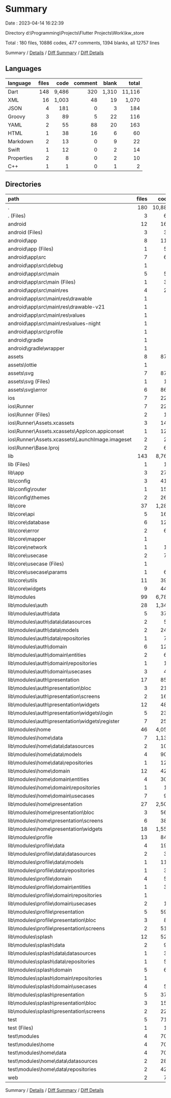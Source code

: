 # Summary

Date : 2023-04-14 16:22:39

Directory d:\\Programming\\Projects\\Flutter Projects\\Work\\kw_store

Total : 180 files,  10886 codes, 477 comments, 1394 blanks, all 12757 lines

Summary / [Details](details.md) / [Diff Summary](diff.md) / [Diff Details](diff-details.md)

## Languages
| language | files | code | comment | blank | total |
| :--- | ---: | ---: | ---: | ---: | ---: |
| Dart | 148 | 9,486 | 320 | 1,310 | 11,116 |
| XML | 16 | 1,003 | 48 | 19 | 1,070 |
| JSON | 4 | 181 | 0 | 3 | 184 |
| Groovy | 3 | 89 | 5 | 22 | 116 |
| YAML | 2 | 55 | 88 | 20 | 163 |
| HTML | 1 | 38 | 16 | 6 | 60 |
| Markdown | 2 | 13 | 0 | 9 | 22 |
| Swift | 1 | 12 | 0 | 2 | 14 |
| Properties | 2 | 8 | 0 | 2 | 10 |
| C++ | 1 | 1 | 0 | 1 | 2 |

## Directories
| path | files | code | comment | blank | total |
| :--- | ---: | ---: | ---: | ---: | ---: |
| . | 180 | 10,886 | 477 | 1,394 | 12,757 |
| . (Files) | 3 | 65 | 88 | 27 | 180 |
| android | 12 | 162 | 51 | 34 | 247 |
| android (Files) | 3 | 38 | 0 | 10 | 48 |
| android\\app | 8 | 119 | 51 | 23 | 193 |
| android\\app (Files) | 1 | 54 | 5 | 13 | 72 |
| android\\app\\src | 7 | 65 | 46 | 10 | 121 |
| android\\app\\src\\debug | 1 | 4 | 4 | 1 | 9 |
| android\\app\\src\\main | 5 | 57 | 38 | 8 | 103 |
| android\\app\\src\\main (Files) | 1 | 31 | 6 | 2 | 39 |
| android\\app\\src\\main\\res | 4 | 26 | 32 | 6 | 64 |
| android\\app\\src\\main\\res\\drawable | 1 | 4 | 7 | 2 | 13 |
| android\\app\\src\\main\\res\\drawable-v21 | 1 | 4 | 7 | 2 | 13 |
| android\\app\\src\\main\\res\\values | 1 | 9 | 9 | 1 | 19 |
| android\\app\\src\\main\\res\\values-night | 1 | 9 | 9 | 1 | 19 |
| android\\app\\src\\profile | 1 | 4 | 4 | 1 | 9 |
| android\\gradle | 1 | 5 | 0 | 1 | 6 |
| android\\gradle\\wrapper | 1 | 5 | 0 | 1 | 6 |
| assets | 8 | 878 | 0 | 7 | 885 |
| assets\\lottie | 1 | 1 | 0 | 0 | 1 |
| assets\\svg | 7 | 877 | 0 | 7 | 884 |
| assets\\svg (Files) | 1 | 11 | 0 | 1 | 12 |
| assets\\svg\\error | 6 | 866 | 0 | 6 | 872 |
| ios | 7 | 222 | 2 | 9 | 233 |
| ios\\Runner | 7 | 222 | 2 | 9 | 233 |
| ios\\Runner (Files) | 2 | 13 | 0 | 3 | 16 |
| ios\\Runner\\Assets.xcassets | 3 | 148 | 0 | 4 | 152 |
| ios\\Runner\\Assets.xcassets\\AppIcon.appiconset | 1 | 122 | 0 | 1 | 123 |
| ios\\Runner\\Assets.xcassets\\LaunchImage.imageset | 2 | 26 | 0 | 3 | 29 |
| ios\\Runner\\Base.lproj | 2 | 61 | 2 | 2 | 65 |
| lib | 143 | 8,767 | 224 | 1,232 | 10,223 |
| lib (Files) | 1 | 10 | 8 | 4 | 22 |
| lib\\app | 3 | 279 | 9 | 27 | 315 |
| lib\\config | 3 | 414 | 27 | 28 | 469 |
| lib\\config\\router | 1 | 150 | 2 | 10 | 162 |
| lib\\config\\themes | 2 | 264 | 25 | 18 | 307 |
| lib\\core | 37 | 1,284 | 55 | 242 | 1,581 |
| lib\\core\\api | 5 | 168 | 0 | 24 | 192 |
| lib\\core\\database | 6 | 124 | 12 | 34 | 170 |
| lib\\core\\error | 2 | 62 | 0 | 22 | 84 |
| lib\\core\\mapper | 1 | 0 | 21 | 4 | 25 |
| lib\\core\\network | 1 | 11 | 0 | 4 | 15 |
| lib\\core\\usecase | 2 | 73 | 0 | 16 | 89 |
| lib\\core\\usecase (Files) | 1 | 5 | 0 | 3 | 8 |
| lib\\core\\usecase\\params | 1 | 68 | 0 | 13 | 81 |
| lib\\core\\utils | 11 | 398 | 21 | 107 | 526 |
| lib\\core\\widgets | 9 | 448 | 1 | 31 | 480 |
| lib\\modules | 99 | 6,780 | 125 | 931 | 7,836 |
| lib\\modules\\auth | 28 | 1,348 | 40 | 204 | 1,592 |
| lib\\modules\\auth\\data | 5 | 371 | 37 | 70 | 478 |
| lib\\modules\\auth\\data\\datasources | 2 | 53 | 0 | 13 | 66 |
| lib\\modules\\auth\\data\\models | 2 | 248 | 2 | 45 | 295 |
| lib\\modules\\auth\\data\\repositories | 1 | 70 | 35 | 12 | 117 |
| lib\\modules\\auth\\domain | 6 | 122 | 1 | 30 | 153 |
| lib\\modules\\auth\\domain\\entities | 2 | 68 | 0 | 11 | 79 |
| lib\\modules\\auth\\domain\\repositories | 1 | 12 | 1 | 5 | 18 |
| lib\\modules\\auth\\domain\\usecases | 3 | 42 | 0 | 14 | 56 |
| lib\\modules\\auth\\presentation | 17 | 855 | 2 | 104 | 961 |
| lib\\modules\\auth\\presentation\\bloc | 3 | 211 | 2 | 33 | 246 |
| lib\\modules\\auth\\presentation\\screens | 2 | 163 | 0 | 14 | 177 |
| lib\\modules\\auth\\presentation\\widgets | 12 | 481 | 0 | 57 | 538 |
| lib\\modules\\auth\\presentation\\widgets\\login | 5 | 230 | 0 | 25 | 255 |
| lib\\modules\\auth\\presentation\\widgets\\register | 7 | 251 | 0 | 32 | 283 |
| lib\\modules\\home | 46 | 4,057 | 43 | 542 | 4,642 |
| lib\\modules\\home\\data | 7 | 1,134 | 9 | 225 | 1,368 |
| lib\\modules\\home\\data\\datasources | 2 | 107 | 0 | 27 | 134 |
| lib\\modules\\home\\data\\models | 4 | 905 | 8 | 185 | 1,098 |
| lib\\modules\\home\\data\\repositories | 1 | 122 | 1 | 13 | 136 |
| lib\\modules\\home\\domain | 12 | 421 | 10 | 85 | 516 |
| lib\\modules\\home\\domain\\entities | 4 | 305 | 3 | 46 | 354 |
| lib\\modules\\home\\domain\\repositories | 1 | 19 | 5 | 8 | 32 |
| lib\\modules\\home\\domain\\usecases | 7 | 97 | 2 | 31 | 130 |
| lib\\modules\\home\\presentation | 27 | 2,502 | 24 | 232 | 2,758 |
| lib\\modules\\home\\presentation\\bloc | 3 | 567 | 21 | 88 | 676 |
| lib\\modules\\home\\presentation\\screens | 6 | 380 | 0 | 41 | 421 |
| lib\\modules\\home\\presentation\\widgets | 18 | 1,555 | 3 | 103 | 1,661 |
| lib\\modules\\profile | 13 | 846 | 40 | 96 | 982 |
| lib\\modules\\profile\\data | 4 | 190 | 25 | 38 | 253 |
| lib\\modules\\profile\\data\\datasources | 2 | 37 | 8 | 11 | 56 |
| lib\\modules\\profile\\data\\models | 1 | 117 | 2 | 23 | 142 |
| lib\\modules\\profile\\data\\repositories | 1 | 36 | 15 | 4 | 55 |
| lib\\modules\\profile\\domain | 4 | 59 | 13 | 18 | 90 |
| lib\\modules\\profile\\domain\\entities | 1 | 39 | 0 | 6 | 45 |
| lib\\modules\\profile\\domain\\repositories | 1 | 6 | 1 | 3 | 10 |
| lib\\modules\\profile\\domain\\usecases | 2 | 14 | 12 | 9 | 35 |
| lib\\modules\\profile\\presentation | 5 | 597 | 2 | 40 | 639 |
| lib\\modules\\profile\\presentation\\bloc | 3 | 82 | 2 | 16 | 100 |
| lib\\modules\\profile\\presentation\\screens | 2 | 515 | 0 | 24 | 539 |
| lib\\modules\\splash | 12 | 529 | 2 | 89 | 620 |
| lib\\modules\\splash\\data | 2 | 92 | 0 | 19 | 111 |
| lib\\modules\\splash\\data\\datasources | 1 | 33 | 0 | 9 | 42 |
| lib\\modules\\splash\\data\\repositories | 1 | 59 | 0 | 10 | 69 |
| lib\\modules\\splash\\domain | 5 | 60 | 0 | 23 | 83 |
| lib\\modules\\splash\\domain\\repositories | 1 | 8 | 0 | 3 | 11 |
| lib\\modules\\splash\\domain\\usecases | 4 | 52 | 0 | 20 | 72 |
| lib\\modules\\splash\\presentation | 5 | 377 | 2 | 47 | 426 |
| lib\\modules\\splash\\presentation\\bloc | 3 | 150 | 2 | 29 | 181 |
| lib\\modules\\splash\\presentation\\screens | 2 | 227 | 0 | 18 | 245 |
| test | 5 | 719 | 96 | 78 | 893 |
| test (Files) | 1 | 14 | 10 | 6 | 30 |
| test\\modules | 4 | 705 | 86 | 72 | 863 |
| test\\modules\\home | 4 | 705 | 86 | 72 | 863 |
| test\\modules\\home\\data | 4 | 705 | 86 | 72 | 863 |
| test\\modules\\home\\data\\datasources | 2 | 281 | 42 | 26 | 349 |
| test\\modules\\home\\data\\repositories | 2 | 424 | 44 | 46 | 514 |
| web | 2 | 73 | 16 | 7 | 96 |

Summary / [Details](details.md) / [Diff Summary](diff.md) / [Diff Details](diff-details.md)